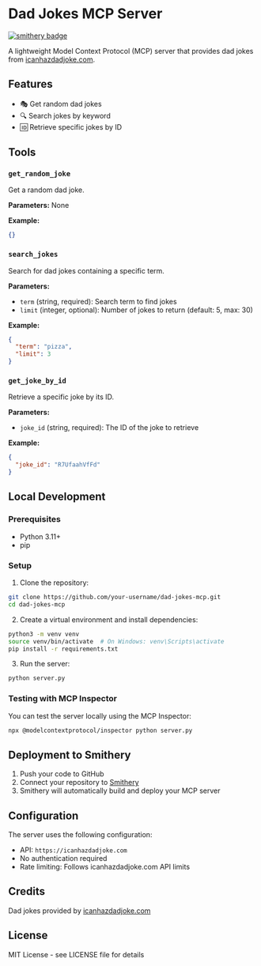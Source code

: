 # Dad Jokes MCP Server

[![smithery badge](https://smithery.ai/badge/@aamangeldi/dad-jokes-mcp)](https://smithery.ai/server/@aamangeldi/dad-jokes-mcp)

A lightweight Model Context Protocol (MCP) server that provides dad jokes from [icanhazdadjoke.com](https://icanhazdadjoke.com).

## Features

- 🎭 Get random dad jokes
- 🔍 Search jokes by keyword
- 🆔 Retrieve specific jokes by ID

## Tools

### `get_random_joke`
Get a random dad joke.

**Parameters:** None

**Example:**
```json
{}
```

### `search_jokes`
Search for dad jokes containing a specific term.

**Parameters:**
- `term` (string, required): Search term to find jokes
- `limit` (integer, optional): Number of jokes to return (default: 5, max: 30)

**Example:**
```json
{
  "term": "pizza",
  "limit": 3
}
```

### `get_joke_by_id`
Retrieve a specific joke by its ID.

**Parameters:**
- `joke_id` (string, required): The ID of the joke to retrieve

**Example:**
```json
{
  "joke_id": "R7UfaahVfFd"
}
```

## Local Development

### Prerequisites
- Python 3.11+
- pip

### Setup

1. Clone the repository:
```bash
git clone https://github.com/your-username/dad-jokes-mcp.git
cd dad-jokes-mcp
```

2. Create a virtual environment and install dependencies:
```bash
python3 -m venv venv
source venv/bin/activate  # On Windows: venv\Scripts\activate
pip install -r requirements.txt
```

3. Run the server:
```bash
python server.py
```

### Testing with MCP Inspector

You can test the server locally using the MCP Inspector:

```bash
npx @modelcontextprotocol/inspector python server.py
```

## Deployment to Smithery

1. Push your code to GitHub
2. Connect your repository to [Smithery](https://smithery.ai)
3. Smithery will automatically build and deploy your MCP server

## Configuration

The server uses the following configuration:
- API: `https://icanhazdadjoke.com`
- No authentication required
- Rate limiting: Follows icanhazdadjoke.com API limits

## Credits

Dad jokes provided by [icanhazdadjoke.com](https://icanhazdadjoke.com)

## License

MIT License - see LICENSE file for details
